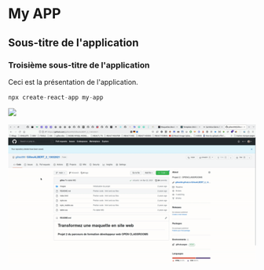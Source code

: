 # My APP
## Sous-titre de l'application
### Troisième sous-titre de l'application
Ceci est la présentation de l'application.

```javascript
npx create-react-app my-app
```
<p>
<img src="https://static.secureholiday.net/static/CMS/photos/000/063/000063554.jpg?format=webp" />
</p>
<p width="1080">
<img src="https://github.com/giltest99/my-app/blob/main/Yy60Wt7p27.gif" />
</p>